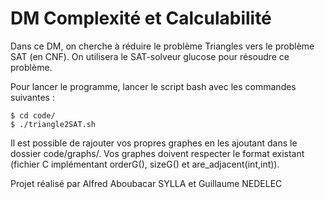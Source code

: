 # DM Complexité et Calculabilité

Dans ce DM, on cherche à réduire le problème Triangles vers le problème SAT (en CNF). On utilisera le SAT-solveur glucose pour résoudre ce problème.


Pour lancer le programme, lancer le script bash avec les commandes suivantes : 

    $ cd code/
    $ ./triangle2SAT.sh
	
Il est possible de rajouter vos propres graphes en les ajoutant dans le dossier code/graphs/.
Vos graphes doivent respecter le format existant (fichier C implémentant orderG(), sizeG() et are_adjacent(int,int)).

Projet réalisé par Alfred Aboubacar SYLLA et Guillaume NEDELEC
